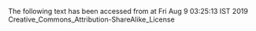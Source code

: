 The following text has been accessed from at Fri Aug 9 03:25:13 IST 2019
Creative_Commons_Attribution-ShareAlike_License

